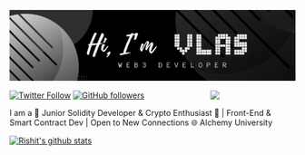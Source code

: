 <a href="https://github.com/ChoyV"><img src="https://github.com/ChoyV/ChoyV/blob/8e259ebc9f51c6f72b574d806a3fe001a3b3dbd9/images/header.png" width="900"></a>
 
<img align='right' src='https://user-images.githubusercontent.com/74038190/212741999-016fddbd-617a-4448-8042-0ecf907aea25.gif' width='150'>

[![Twitter Follow](https://img.shields.io/twitter/follow/vlas_usdt?style=social)](https://twitter.com/intent/follow?screen_name=vlas_usdt) 
[![GitHub followers](https://img.shields.io/github/followers/ChoyV?label=Follow&style=social)](https://github.com/ChoyV)  

I am a 👋 Junior Solidity Developer & Crypto Enthusiast 🚀 | Front-End & Smart Contract Dev | Open to New Connections 🌐
Alchemy University 




[![Rishit's github stats](https://github-readme-stats.vercel.app/api?username=ChoyV&show_icons=true&title_color=fff&icon_color=79ff97&text_color=9f9f9f&bg_color=151515&count_private=true)](https://github.com/ChoyV)
